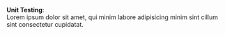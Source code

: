 **Unit Testing**:  
Lorem ipsum dolor sit amet, qui minim labore adipisicing minim sint cillum sint consectetur cupidatat.  

